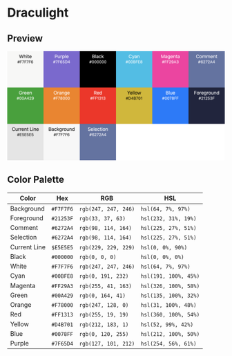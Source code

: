 # Draculight

## Preview

![](docs/Draculight.png)

## Color Palette

| Color        | Hex       | RGB                  | HSL                   |
| ------------ | --------- | -------------------- | --------------------- |
| Background   | `#F7F7F6` | `rgb(247, 247, 246)` | `hsl(64, 7%, 97%)`    |
| Foreground   | `#21253F` | `rgb(33, 37, 63)`    | `hsl(232, 31%, 19%)`  |
| Comment      | `#6272A4` | `rgb(98, 114, 164)`  | `hsl(225, 27%, 51%)`  |
| Selection    | `#6272A4` | `rgb(98, 114, 164)`  | `hsl(225, 27%, 51%)`  |
| Current Line | `$E5E5E5` | `rgb(229, 229, 229)` | `hsl(0, 0%, 90%)`     |
| Black        | `#000000` | `rgb(0, 0, 0)`       | `hsl(0, 0%, 0%)`      |
| White        | `#F7F7F6` | `rgb(247, 247, 246)` | `hsl(64, 7%, 97%)`    |
| Cyan         | `#00BFE8` | `rgb(0, 191, 232)`   | `hsl(191, 100%, 45%)` |
| Magenta      | `#FF29A3` | `rgb(255, 41, 163)`  | `hsl(326, 100%, 58%)` |
| Green        | `#00A429` | `rgb(0, 164, 41)`    | `hsl(135, 100%, 32%)` |
| Orange       | `#F78000` | `rgb(247, 128, 0)`   | `hsl(31, 100%, 48%)`  |
| Red          | `#FF1313` | `rgb(255, 19, 19)`   | `hsl(360, 100%, 54%)` |
| Yellow       | `#D4B701` | `rgb(212, 183, 1)`   | `hsl(52, 99%, 42%)`   |
| Blue         | `#0078FF` | `rgb(0, 120, 255)`   | `hsl(212, 100%, 50%)` |
| Purple       | `#7F65D4` | `rgb(127, 101, 212)` | `hsl(254, 56%, 61%)`  |
